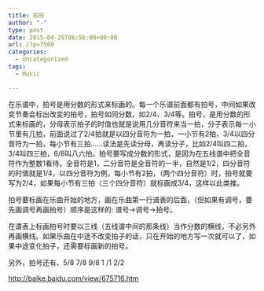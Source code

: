 ```yaml
---
title: 拍号
author: "-"
type: post
date: 2015-04-25T06:56:00+00:00
url: /?p=7509
categories:
  - Uncategorized
tags:
  - Music

---
```

在乐谱中，拍号是用分数的形式来标画的。每一个乐谱前面都有拍号，中间如果改变节奏会标出改变的拍号，拍号如同分数，如2/4、3/4等。拍号，是用分数的形式来标画的，分母表示拍子的时值也就是说用几分音符来当一拍，分子表示每一小节里有几拍，前面说过了2/4拍就是以四分音符为一拍，一小节有2拍，3/4以四分音符为一拍，每小节有三拍……读法是先读分母，再读分子，比如2/4叫四二拍，3/4叫四三拍，6/8叫八六拍。拍号要写成分数的形式，是因为在五线谱中把全音符作为整数1看待。全音符是1，二分音符是全音符的一半，自然是1/2，四分音符的时值就是1/4，以四分音符为例，每小节有2拍，（两个四分音符）时，拍号就要写为2/4，如果每小节有三拍（三个四分音符）就标画成3/4，这样以此类推。
  
拍号要标画在乐曲开始的地方，画在乐曲第一行谱表的后面，（但如果有调号，要先画调号再画拍号）顺序是这样的: 谱号->调号->拍号。
  
在谱表上标画拍号时要以三线（五线谱中间的那条线）当作分数的横线，不必另外再画横线。如果乐曲在中途不改变拍子的话，只在开始的地方写一次就可以了，如果中途变化拍子，还需要标画新的拍号。
  
另外，拍号还有、5/8 7/8 9/8 1 /1 2/2

http://baike.baidu.com/view/675716.htm